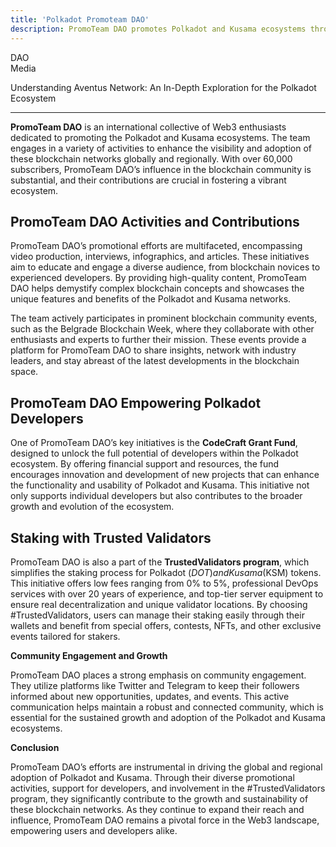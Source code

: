 ```yaml
---
title: 'Polkadot Promoteam DAO'
description: PromoTeam DAO promotes Polkadot and Kusama ecosystems through videos, articles, and events, engaging 60K+ subscribers worldwide.
---
```

DAO  
 Media  


Understanding Aventus Network: An In-Depth Exploration for the Polkadot Ecosystem  

------------------------------------------------------------------------------------

**PromoTeam DAO** is an international collective of Web3 enthusiasts dedicated to promoting the Polkadot and Kusama ecosystems. The team engages in a variety of activities to enhance the visibility and adoption of these blockchain networks globally and regionally. With over 60,000 subscribers, PromoTeam DAO’s influence in the blockchain community is substantial, and their contributions are crucial in fostering a vibrant ecosystem.

**PromoTeam DAO Activities and Contributions**
----------------------------------------------

PromoTeam DAO’s promotional efforts are multifaceted, encompassing video production, interviews, infographics, and articles. These initiatives aim to educate and engage a diverse audience, from blockchain novices to experienced developers. By providing high-quality content, PromoTeam DAO helps demystify complex blockchain concepts and showcases the unique features and benefits of the Polkadot and Kusama networks.

The team actively participates in prominent blockchain community events, such as the Belgrade Blockchain Week, where they collaborate with other enthusiasts and experts to further their mission. These events provide a platform for PromoTeam DAO to share insights, network with industry leaders, and stay abreast of the latest developments in the blockchain space.

**PromoTeam DAO Empowering Polkadot Developers**
------------------------------------------------

One of PromoTeam DAO’s key initiatives is the **CodeCraft Grant Fund**, designed to unlock the full potential of developers within the Polkadot ecosystem. By offering financial support and resources, the fund encourages innovation and development of new projects that can enhance the functionality and usability of Polkadot and Kusama. This initiative not only supports individual developers but also contributes to the broader growth and evolution of the ecosystem.

**Staking with Trusted Validators**
-----------------------------------

PromoTeam DAO is also a part of the **TrustedValidators program**, which simplifies the staking process for Polkadot ($DOT) and Kusama ($KSM) tokens. This initiative offers low fees ranging from 0% to 5%, professional DevOps services with over 20 years of experience, and top-tier server equipment to ensure real decentralization and unique validator locations. By choosing #TrustedValidators, users can manage their staking easily through their wallets and benefit from special offers, contests, NFTs, and other exclusive events tailored for stakers.

**Community Engagement and Growth**

PromoTeam DAO places a strong emphasis on community engagement. They utilize platforms like Twitter and Telegram to keep their followers informed about new opportunities, updates, and events. This active communication helps maintain a robust and connected community, which is essential for the sustained growth and adoption of the Polkadot and Kusama ecosystems.

**Conclusion**

PromoTeam DAO’s efforts are instrumental in driving the global and regional adoption of Polkadot and Kusama. Through their diverse promotional activities, support for developers, and involvement in the #TrustedValidators program, they significantly contribute to the growth and sustainability of these blockchain networks. As they continue to expand their reach and influence, PromoTeam DAO remains a pivotal force in the Web3 landscape, empowering users and developers alike.
